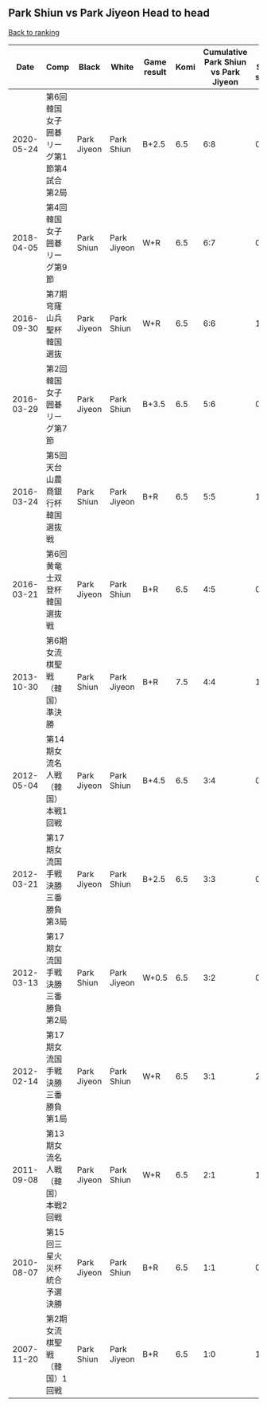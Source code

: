 ## Park Shiun vs Park Jiyeon Head to head

[Back to ranking](../../index.md)




| **Date** | **Comp** | **Black** | **White** | **Game result** | **Komi** | **Cumulative Park Shiun vs Park Jiyeon** | **Park Shiun streak** | **Park Jiyeon streak** | 
| --- | --- | --- | --- | --- | --- | --- | --- | --- |
| 2020-05-24 | 第6回韓国女子囲碁リーグ第1節第4試合第2局 | Park Jiyeon | Park Shiun | B+2.5 | 6.5 | 6:8 | 0 | 2 | 
| 2018-04-05 | 第4回韓国女子囲碁リーグ第9節 | Park Shiun | Park Jiyeon | W+R | 6.5 | 6:7 | 0 | 1 | 
| 2016-09-30 | 第7期穹窿山兵聖杯韓国選抜 | Park Jiyeon | Park Shiun | W+R | 6.5 | 6:6 | 1 | 0 | 
| 2016-03-29 | 第2回韓国女子囲碁リーグ第7節 | Park Jiyeon | Park Shiun | B+3.5 | 6.5 | 5:6 | 0 | 1 | 
| 2016-03-24 | 第5回天台山農商銀行杯韓国選抜戦 | Park Shiun | Park Jiyeon | B+R | 6.5 | 5:5 | 1 | 0 | 
| 2016-03-21 | 第6回黄竜士双登杯韓国選抜戦 | Park Jiyeon | Park Shiun | B+R | 6.5 | 4:5 | 0 | 1 | 
| 2013-10-30 | 第6期女流棋聖戦（韓国）準決勝 | Park Shiun | Park Jiyeon | B+R | 7.5 | 4:4 | 1 | 0 | 
| 2012-05-04 | 第14期女流名人戦（韓国）本戦1回戦 | Park Jiyeon | Park Shiun | B+4.5 | 6.5 | 3:4 | 0 | 3 | 
| 2012-03-21 | 第17期女流国手戦決勝三番勝負第3局 | Park Jiyeon | Park Shiun | B+2.5 | 6.5 | 3:3 | 0 | 2 | 
| 2012-03-13 | 第17期女流国手戦決勝三番勝負第2局 | Park Shiun | Park Jiyeon | W+0.5 | 6.5 | 3:2 | 0 | 1 | 
| 2012-02-14 | 第17期女流国手戦決勝三番勝負第1局 | Park Jiyeon | Park Shiun | W+R | 6.5 | 3:1 | 2 | 0 | 
| 2011-09-08 | 第13期女流名人戦（韓国）本戦2回戦 | Park Jiyeon | Park Shiun | W+R | 6.5 | 2:1 | 1 | 0 | 
| 2010-08-07 | 第15回三星火災杯統合予選決勝 | Park Jiyeon | Park Shiun | B+R | 6.5 | 1:1 | 0 | 1 | 
| 2007-11-20 | 第2期女流棋聖戦（韓国）1回戦 | Park Shiun | Park Jiyeon | B+R | 6.5 | 1:0 | 1 | 0 |




